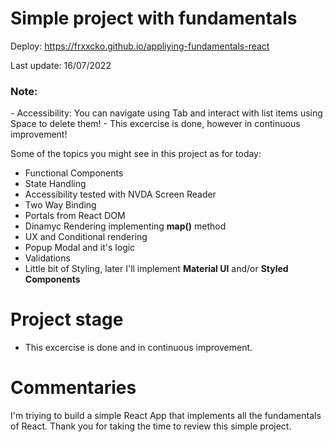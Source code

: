 # Simple project with fundamentals

Deploy: https://frxxcko.github.io/appliying-fundamentals-react

Last update: 16/07/2022

<h3>Note:</h3>
<p>
- Accessibility: You can navigate using Tab and interact with list items using Space to delete them!
- This excercise is done, however in continuous improvement!
</p>

Some of the topics you might see in this project as for today:
- Functional Components
- State Handling
- Accessibility tested with NVDA Screen Reader
- Two Way Binding
- Portals from React DOM
- Dinamyc Rendering implementing <strong>map()</strong> method
- UX and Conditional rendering
- Popup Modal and it's logic
- Validations
- Little bit of Styling, later I'll implement <strong>Material UI</strong> and/or <strong>Styled Components</strong> 

# Project stage
- This excercise is done and in continuous improvement.

# Commentaries
I'm triying to build a simple React App that implements all the fundamentals of React. Thank you for taking the time to review this simple project.
